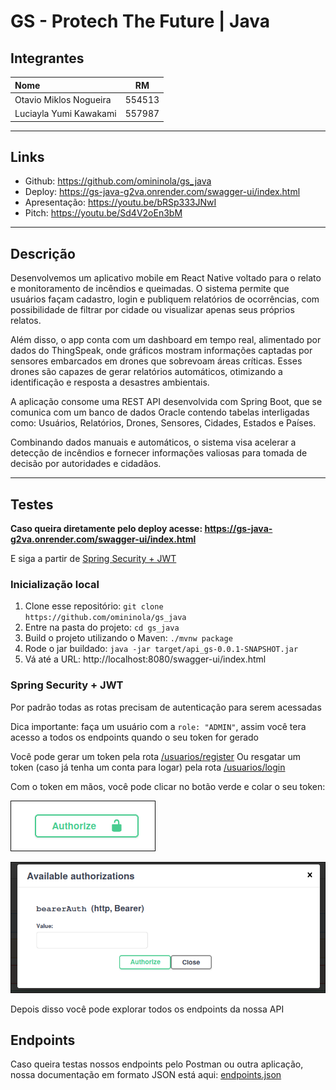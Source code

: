 # GS - Protech The Future | Java

## Integrantes

| Nome                   |   RM   |
| :--------------------- | :----: |
| Otavio Miklos Nogueira | 554513 |
| Luciayla Yumi Kawakami | 557987 |

---

## Links

- Github: https://github.com/omininola/gs_java
- Deploy: https://gs-java-g2va.onrender.com/swagger-ui/index.html
- Apresentação: https://youtu.be/bRSp333JNwI
- Pitch: https://youtu.be/Sd4V2oEn3bM

---

## Descrição

Desenvolvemos um aplicativo mobile em React Native voltado para o relato e monitoramento de incêndios e queimadas. O sistema permite que usuários façam cadastro, login e publiquem relatórios de ocorrências, com possibilidade de filtrar por cidade ou visualizar apenas seus próprios relatos.

Além disso, o app conta com um dashboard em tempo real, alimentado por dados do ThingSpeak, onde gráficos mostram informações captadas por sensores embarcados em drones que sobrevoam áreas críticas. Esses drones são capazes de gerar relatórios automáticos, otimizando a identificação e resposta a desastres ambientais.

A aplicação consome uma REST API desenvolvida com Spring Boot, que se comunica com um banco de dados Oracle contendo tabelas interligadas como: Usuários, Relatórios, Drones, Sensores, Cidades, Estados e Países.

Combinando dados manuais e automáticos, o sistema visa acelerar a detecção de incêndios e fornecer informações valiosas para tomada de decisão por autoridades e cidadãos.

---

## Testes

**Caso queira diretamente pelo deploy acesse: https://gs-java-g2va.onrender.com/swagger-ui/index.html**

E siga a partir de [Spring Security + JWT](#spring-security--jwt)

### Inicialização local

1. Clone esse repositório: `git clone https://github.com/omininola/gs_java`
2. Entre na pasta do projeto: `cd gs_java`
3. Build o projeto utilizando o Maven: `./mvnw package`
4. Rode o jar buildado: `java -jar target/api_gs-0.0.1-SNAPSHOT.jar`
5. Vá até a URL: http://localhost:8080/swagger-ui/index.html

### Spring Security + JWT

Por padrão todas as rotas precisam de autenticação para serem acessadas

Dica importante: faça um usuário com a `role: "ADMIN"`, assim você tera acesso a todos os endpoints quando o seu token for gerado

Você pode gerar um token pela rota [/usuarios/register](http://localhost:8080/swagger-ui/index.html#/usuario-controller/createUsuario)
Ou resgatar um token (caso já tenha um conta para logar) pela rota [/usuarios/login](http://localhost:8080/swagger-ui/index.html#/usuario-controller/loginUsuario)

Com o token em mãos, você pode clicar no botão verde e colar o seu token:

![Botão de autorização](docs/image.png)

![Modal de autorização](docs/image2.png)

Depois disso você pode explorar todos os endpoints da nossa API

## Endpoints

Caso queira testas nossos endpoints pelo Postman ou outra aplicação, nossa documentação em formato JSON está aqui:
[endpoints.json](docs/endpoints.json)
